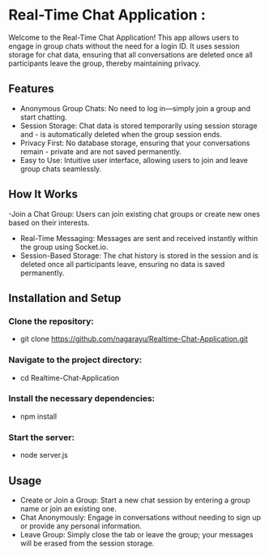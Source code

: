 # Real-Time Chat Application :
Welcome to the Real-Time Chat Application! This app allows users to engage in group chats without the need for a login ID. It uses session storage for chat data, ensuring that all conversations are deleted once all participants leave the group, thereby maintaining privacy.

## Features

- Anonymous Group Chats: No need to log in—simply join a group and start 
  chatting.
- Session Storage: Chat data is stored temporarily using session storage and - is automatically deleted when the group session ends.
- Privacy First: No database storage, ensuring that your conversations 
   remain - private and are not saved permanently.
- Easy to Use: Intuitive user interface, allowing users to join and leave 
  group chats seamlessly.

 ## How It Works
-Join a Chat Group: Users can join existing chat groups or create new ones 
 based on their interests.
- Real-Time Messaging: Messages are sent and received instantly within the 
 group using Socket.io.
- Session-Based Storage: The chat history is stored in the session and is 
 deleted once all participants leave, ensuring no data is saved permanently.

 ## Installation and Setup
 ### Clone the repository:
 - git clone https://github.com/nagarayu/Realtime-Chat-Application.git

 ### Navigate to the project directory:
 - cd Realtime-Chat-Application
 
 ### Install the necessary dependencies:
 - npm install

### Start the server:
  - node server.js

## Usage

- Create or Join a Group: Start a new chat session by entering a group name 
   or join an existing one.
- Chat Anonymously: Engage in conversations without needing to sign up or 
  provide any personal information.
- Leave Group: Simply close the tab or leave the group; your messages will 
  be erased from the session storage.

